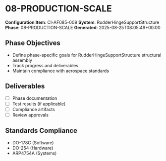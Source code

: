 # 08-PRODUCTION-SCALE

**Configuration Item**: CI-AF085-009
**System**: RudderHingeSupportStructure
**Phase**: 08-PRODUCTION-SCALE
**Generated**: 2025-08-25T08:05:49+00:00

## Phase Objectives
- Define phase-specific goals for RudderHingeSupportStructure structural assembly
- Track progress and deliverables
- Maintain compliance with aerospace standards

## Deliverables
- [ ] Phase documentation
- [ ] Test results (if applicable)
- [ ] Compliance artifacts
- [ ] Review approvals

## Standards Compliance
- DO-178C (Software)
- DO-254 (Hardware)
- ARP4754A (Systems)

